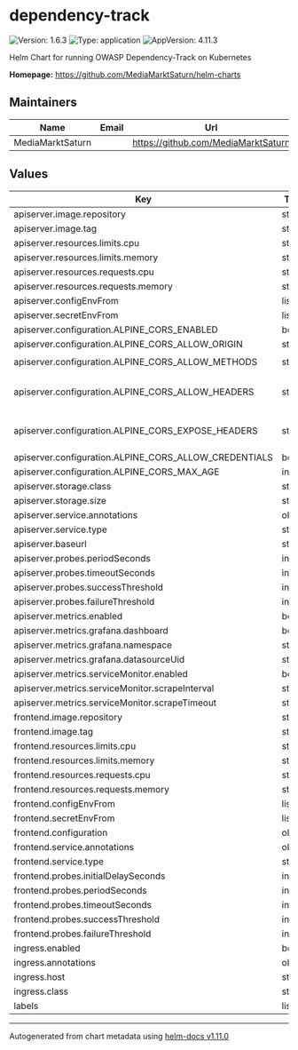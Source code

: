 # dependency-track

![Version: 1.6.3](https://img.shields.io/badge/Version-1.6.3-informational?style=flat-square) ![Type: application](https://img.shields.io/badge/Type-application-informational?style=flat-square) ![AppVersion: 4.11.3](https://img.shields.io/badge/AppVersion-4.11.3-informational?style=flat-square)

Helm Chart for running OWASP Dependency-Track on Kubernetes

**Homepage:** <https://github.com/MediaMarktSaturn/helm-charts>

## Maintainers

| Name | Email | Url |
| ---- | ------ | --- |
| MediaMarktSaturn |  | <https://github.com/MediaMarktSaturn> |

## Values

| Key | Type | Default | Description |
|-----|------|---------|-------------|
| apiserver.image.repository | string | `"docker.io/dependencytrack/apiserver"` |  |
| apiserver.image.tag | string | `"4.11.3"` |  |
| apiserver.resources.limits.cpu | string | `"3"` |  |
| apiserver.resources.limits.memory | string | `"12Gi"` |  |
| apiserver.resources.requests.cpu | string | `"1"` |  |
| apiserver.resources.requests.memory | string | `"4608Mi"` |  |
| apiserver.configEnvFrom | list | `[]` |  |
| apiserver.secretEnvFrom | list | `[]` |  |
| apiserver.configuration.ALPINE_CORS_ENABLED | bool | `true` |  |
| apiserver.configuration.ALPINE_CORS_ALLOW_ORIGIN | string | `"*"` |  |
| apiserver.configuration.ALPINE_CORS_ALLOW_METHODS | string | `"GET, POST, PUT, DELETE, OPTIONS, HEAD"` |  |
| apiserver.configuration.ALPINE_CORS_ALLOW_HEADERS | string | `"Origin, Content-Type, Authorization, X-Requested-With, Content-Length, Accept, Origin, X-Api-Key, X-Total-Count, *"` |  |
| apiserver.configuration.ALPINE_CORS_EXPOSE_HEADERS | string | `"Origin, Content-Type, Authorization, X-Requested-With, Content-Length, Accept, Origin, X-Api-Key, X-Total-Count"` |  |
| apiserver.configuration.ALPINE_CORS_ALLOW_CREDENTIALS | bool | `true` |  |
| apiserver.configuration.ALPINE_CORS_MAX_AGE | int | `3600` |  |
| apiserver.storage.class | string | `"standard"` |  |
| apiserver.storage.size | string | `"50Gi"` |  |
| apiserver.service.annotations | object | `{}` |  |
| apiserver.service.type | string | `"ClusterIP"` |  |
| apiserver.baseurl | string | `"https://127.0.0.1"` |  |
| apiserver.probes.periodSeconds | int | `30` |  |
| apiserver.probes.timeoutSeconds | int | `20` |  |
| apiserver.probes.successThreshold | int | `1` |  |
| apiserver.probes.failureThreshold | int | `4` |  |
| apiserver.metrics.enabled | bool | `true` |  |
| apiserver.metrics.grafana.dashboard | bool | `true` |  |
| apiserver.metrics.grafana.namespace | string | `"monitoring"` |  |
| apiserver.metrics.grafana.datasourceUid | string | `"Prometheus"` |  |
| apiserver.metrics.serviceMonitor.enabled | bool | `false` |  |
| apiserver.metrics.serviceMonitor.scrapeInterval | string | `"30s"` |  |
| apiserver.metrics.serviceMonitor.scrapeTimeout | string | `"10s"` |  |
| frontend.image.repository | string | `"docker.io/dependencytrack/frontend"` |  |
| frontend.image.tag | string | `"4.11.3"` |  |
| frontend.resources.limits.cpu | string | `"1"` |  |
| frontend.resources.limits.memory | string | `"512Mi"` |  |
| frontend.resources.requests.cpu | string | `"100m"` |  |
| frontend.resources.requests.memory | string | `"128Mi"` |  |
| frontend.configEnvFrom | list | `[]` |  |
| frontend.secretEnvFrom | list | `[]` |  |
| frontend.configuration | object | `{}` |  |
| frontend.service.annotations | object | `{}` |  |
| frontend.service.type | string | `"ClusterIP"` |  |
| frontend.probes.initialDelaySeconds | int | `30` |  |
| frontend.probes.periodSeconds | int | `30` |  |
| frontend.probes.timeoutSeconds | int | `20` |  |
| frontend.probes.successThreshold | int | `1` |  |
| frontend.probes.failureThreshold | int | `4` |  |
| ingress.enabled | bool | `true` |  |
| ingress.annotations | object | `{}` |  |
| ingress.host | string | `"127.0.0.1"` |  |
| ingress.class | string | `nil` |  |
| labels | list | `[]` |  |

----------------------------------------------
Autogenerated from chart metadata using [helm-docs v1.11.0](https://github.com/norwoodj/helm-docs/releases/v1.11.0)
